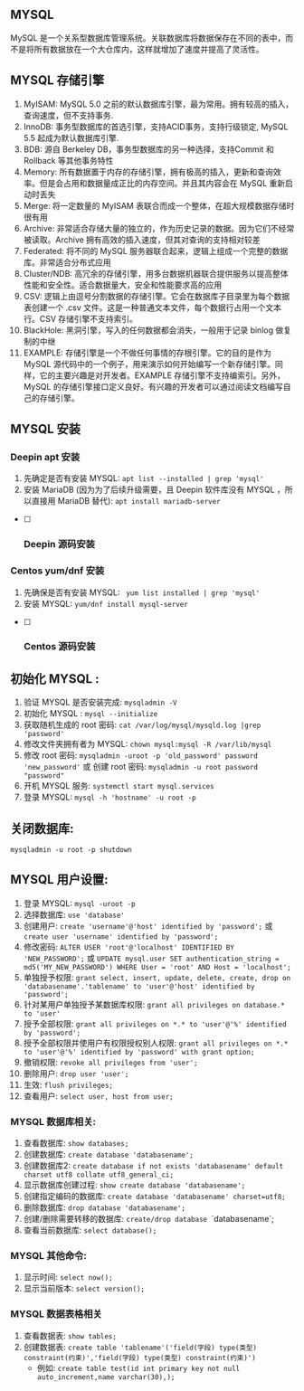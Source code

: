 ## MYSQL
MySQL 是一个关系型数据库管理系统。关联数据库将数据保存在不同的表中，而不是将所有数据放在一个大仓库内，这样就增加了速度并提高了灵活性。

## MYSQL 存储引擎
1. MyISAM: MySQL 5.0 之前的默认数据库引擎，最为常用。拥有较高的插入，查询速度，但不支持事务.
2. InnoDB: 事务型数据库的首选引擎，支持ACID事务，支持行级锁定, MySQL 5.5 起成为默认数据库引擎.
3. BDB: 源自 Berkeley DB，事务型数据库的另一种选择，支持Commit 和 Rollback 等其他事务特性
4. Memory: 所有数据置于内存的存储引擎，拥有极高的插入，更新和查询效率。但是会占用和数据量成正比的内存空间。并且其内容会在 MySQL 重新启动时丢失
5. Merge: 将一定数量的 MyISAM 表联合而成一个整体，在超大规模数据存储时很有用
6. Archive: 非常适合存储大量的独立的，作为历史记录的数据。因为它们不经常被读取。Archive 拥有高效的插入速度，但其对查询的支持相对较差
7. Federated: 将不同的 MySQL 服务器联合起来，逻辑上组成一个完整的数据库。非常适合分布式应用
8. Cluster/NDB: 高冗余的存储引擎，用多台数据机器联合提供服务以提高整体性能和安全性。适合数据量大，安全和性能要求高的应用
9. CSV: 逻辑上由逗号分割数据的存储引擎。它会在数据库子目录里为每个数据表创建一个 .csv 文件。这是一种普通文本文件，每个数据行占用一个文本行。CSV 存储引擎不支持索引。
10. BlackHole: 黑洞引擎，写入的任何数据都会消失，一般用于记录 binlog 做复制的中继
11. EXAMPLE: 存储引擎是一个不做任何事情的存根引擎。它的目的是作为 MySQL 源代码中的一个例子，用来演示如何开始编写一个新存储引擎。同样，它的主要兴趣是对开发者。EXAMPLE 存储引擎不支持编索引。另外，MySQL 的存储引擎接口定义良好。有兴趣的开发者可以通过阅读文档编写自己的存储引擎。

## MYSQL 安装
### Deepin apt 安装
1. 先确定是否有安装 MYSQL: `apt list --installed | grep 'mysql'`
2. 安装 MariaDB (因为为了后续升级需要，且 Deepin 软件库没有 MYSQL ，所以直接用 MariaDB 替代): `apt install mariadb-server`

- [ ] ### Deepin 源码安装 

### Centos yum/dnf 安装
1. 先确保是否有安装 MYSQL: ` yum list installed | grep 'mysql'`
2. 安装 MYSQL: `yum/dnf install mysql-server`

- [ ] ### Centos 源码安装 

## 初始化 MYSQL : 
1. 验证 MYSQL 是否安装完成: `mysqladmin -V`
2. 初始化 MYSQL : `mysql --initialize`
3. 获取随机生成的 root 密码: `cat /var/log/mysql/mysqld.log |grep 'password'`
4. 修改文件夹拥有者为 MYSQL: `chown mysql:mysql -R /var/lib/mysql`
5. 修改 root 密码: `mysqladmin -uroot -p 'old_password' password 'new_password'` 或 创建 root 密码: `mysqladmin -u root password "password"`
6. 开机 MYSQL 服务: `systemctl start mysql.services`
7. 登录 MYSQL: `mysql -h 'hostname' -u root -p `

## 关闭数据库: 
`mysqladmin -u root -p shutdown`

## MYSQL 用户设置:
1. 登录 MYSQL: `mysql -uroot -p`
2. 选择数据库: `use 'database'`
3. 创建用户: `create 'username'@'host' identified by 'password';` 或 `create user 'username' identified by 'password';`
4. 修改密码: `ALTER USER 'root'@'localhost' IDENTIFIED BY 'NEW_PASSWORD';` 或 `UPDATE mysql.user SET authentication_string = md5('MY_NEW_PASSWORD') WHERE User = 'root' AND Host = 'localhost';`
5. 单独授予权限: `grant select, insert, update, delete, create, drop on 'databasename'.'tablename' to 'user'@'host' identified by 'password';`
6. 针对某用户单独授予某数据库权限: `grant all privileges on database.* to 'user'`
7. 授予全部权限: `grant all privileges on *.* to 'user'@'%' identified by 'password';`
8. 授予全部权限并使用户有权限授权别人权限: `grant all privileges on *.* to 'user'@'%' identified by 'password' with grant option;`
9. 撤销权限: `revoke all privileges from 'user';`
10. 删除用户: `drop user 'user';`
11. 生效: `flush privileges;`
12. 查看用户: `select user, host from user;`

### MYSQL 数据库相关:
1. 查看数据库: `show databases;`
2. 创建数据库: `create database 'databasename';`
3. 创建数据库2: `create database if not exists 'databasename' default charset utf8 collate utf8_general_ci;`
4. 显示数据库创建过程: `show create database 'databasename';`
5. 创建指定编码的数据库: `create database 'databasename' charset=utf8;`
6. 删除数据库: `drop database 'databasename';`
7. 创建/删除需要转移的数据库: `create/drop database `\`databasename\`;
8. 查看当前数据库: `select database();`

### MYSQL 其他命令:
1. 显示时间: `select now();`
2. 显示当前版本: `select version();`

### MYSQL 数据表格相关
1. 查看数据表: `show tables;`
2. 创建数据表: `create table 'tablename'('field(字段) type(类型) constraint(约束)','field(字段) type(类型) constraint(约束)')` 
   * 例如: `create table test(id int primary key not null auto_increment,name varchar(30),);`

